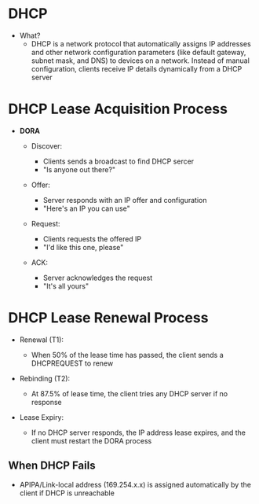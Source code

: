 # DHCP
- What?
	- DHCP is a network protocol that automatically assigns IP addresses and other network configuration parameters (like default gateway, subnet mask, and DNS) to devices on a network. Instead of manual configuration, clients receive IP details dynamically from a DHCP server

# DHCP Lease Acquisition Process
- **DORA**
	- Discover:
		- Clients sends a broadcast to find DHCP sercer
		- "Is anyone out there?"
		
	- Offer:
		- Server responds with an IP offer and configuration
		- "Here's an IP you can use"
		
	- Request:
		- Clients requests the offered IP
		- "I'd like this one, please"
		
	- ACK:
		- Server acknowledges the request
		- "It's all yours"

# DHCP Lease Renewal Process
- Renewal (T1):
	- When 50% of the lease time has passed, the client sends a DHCPREQUEST to renew
	
- Rebinding (T2):
	- At 87.5% of lease time, the client tries any DHCP server if no response
	
- Lease Expiry:
	- If no DHCP server responds, the IP address lease expires, and the client must restart the DORA process

## When DHCP Fails
- APIPA/Link-local address (169.254.x.x) is assigned automatically by the client if DHCP is unreachable



